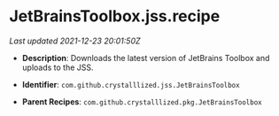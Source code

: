 # JetBrainsToolbox.jss.recipe

_Last updated 2021-12-23 20:01:50Z_

- **Description**: Downloads the latest version of JetBrains Toolbox and uploads to the JSS.

- **Identifier**: `com.github.crystalllized.jss.JetBrainsToolbox`

- **Parent Recipes**: `com.github.crystalllized.pkg.JetBrainsToolbox`

